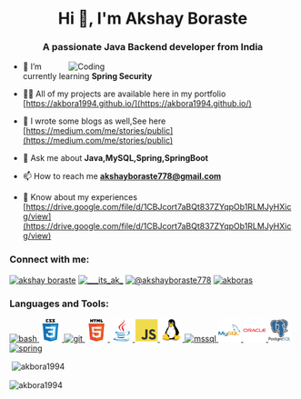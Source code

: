 <h1 align="center">Hi 👋, I'm Akshay Boraste</h1>
<h3 align="center">A passionate Java Backend developer from India</h3>
<img align="right" alt="Coding" width="400" src="https://media4.giphy.com/media/qgQUggAC3Pfv687qPC/giphy.gif?cid=790b76112f9b8f7e6707ac0d37d55532ff53f6945bb7ba5b&rid=giphy.gif&ct=g">

- 🌱 I’m currently learning **Spring Security**

- 👨‍💻 All of my projects are available here in my portfolio [https://akbora1994.github.io/](https://akbora1994.github.io/)

- 📝 I wrote some blogs as well,See here [https://medium.com/me/stories/public](https://medium.com/me/stories/public)

- 💬 Ask me about **Java,MySQL,Spring,SpringBoot**

- 📫 How to reach me **akshayboraste778@gmail.com**

- 📄 Know about my experiences [https://drive.google.com/file/d/1CBJcort7aBQt837ZYqpOb1RLMJyHXicg/view](https://drive.google.com/file/d/1CBJcort7aBQt837ZYqpOb1RLMJyHXicg/view)

<h3 align="left">Connect with me:</h3>
<p align="left">
<a href="https://linkedin.com/in/akshay-boraste-70675323a" target="blank"><img align="center" src="https://raw.githubusercontent.com/rahuldkjain/github-profile-readme-generator/master/src/images/icons/Social/linked-in-alt.svg" alt="akshay boraste" height="30" width="40" /></a>
<a href="https://instagram.com/___its_ak_" target="blank"><img align="center" src="https://raw.githubusercontent.com/rahuldkjain/github-profile-readme-generator/master/src/images/icons/Social/instagram.svg" alt="___its_ak_" height="30" width="40" /></a>
<a href="https://medium.com/@akshayboraste778" target="blank"><img align="center" src="https://raw.githubusercontent.com/rahuldkjain/github-profile-readme-generator/master/src/images/icons/Social/medium.svg" alt="@akshayboraste778" height="30" width="40" /></a>
<a href="https://www.hackerrank.com/akboras" target="blank"><img align="center" src="https://raw.githubusercontent.com/rahuldkjain/github-profile-readme-generator/master/src/images/icons/Social/hackerrank.svg" alt="akboras" height="30" width="40" /></a>
</p>

<h3 align="left">Languages and Tools:</h3>
<p align="left"> <a href="https://www.gnu.org/software/bash/" target="_blank" rel="noreferrer"> <img src="https://www.vectorlogo.zone/logos/gnu_bash/gnu_bash-icon.svg" alt="bash" width="40" height="40"/> </a> <a href="https://www.w3schools.com/css/" target="_blank" rel="noreferrer"> <img src="https://raw.githubusercontent.com/devicons/devicon/master/icons/css3/css3-original-wordmark.svg" alt="css3" width="40" height="40"/> </a> <a href="https://git-scm.com/" target="_blank" rel="noreferrer"> <img src="https://www.vectorlogo.zone/logos/git-scm/git-scm-icon.svg" alt="git" width="40" height="40"/> </a> <a href="https://www.w3.org/html/" target="_blank" rel="noreferrer"> <img src="https://raw.githubusercontent.com/devicons/devicon/master/icons/html5/html5-original-wordmark.svg" alt="html5" width="40" height="40"/> </a> <a href="https://www.java.com" target="_blank" rel="noreferrer"> <img src="https://raw.githubusercontent.com/devicons/devicon/master/icons/java/java-original.svg" alt="java" width="40" height="40"/> </a> <a href="https://developer.mozilla.org/en-US/docs/Web/JavaScript" target="_blank" rel="noreferrer"> <img src="https://raw.githubusercontent.com/devicons/devicon/master/icons/javascript/javascript-original.svg" alt="javascript" width="40" height="40"/> </a> <a href="https://www.linux.org/" target="_blank" rel="noreferrer"> <img src="https://raw.githubusercontent.com/devicons/devicon/master/icons/linux/linux-original.svg" alt="linux" width="40" height="40"/> </a> <a href="https://www.microsoft.com/en-us/sql-server" target="_blank" rel="noreferrer"> <img src="https://www.svgrepo.com/show/303229/microsoft-sql-server-logo.svg" alt="mssql" width="40" height="40"/> </a> <a href="https://www.mysql.com/" target="_blank" rel="noreferrer"> <img src="https://raw.githubusercontent.com/devicons/devicon/master/icons/mysql/mysql-original-wordmark.svg" alt="mysql" width="40" height="40"/> </a> <a href="https://www.oracle.com/" target="_blank" rel="noreferrer"> <img src="https://raw.githubusercontent.com/devicons/devicon/master/icons/oracle/oracle-original.svg" alt="oracle" width="40" height="40"/> </a> <a href="https://www.postgresql.org" target="_blank" rel="noreferrer"> <img src="https://raw.githubusercontent.com/devicons/devicon/master/icons/postgresql/postgresql-original-wordmark.svg" alt="postgresql" width="40" height="40"/> </a> <a href="https://spring.io/" target="_blank" rel="noreferrer"> <img src="https://www.vectorlogo.zone/logos/springio/springio-icon.svg" alt="spring" width="40" height="40"/> </a> </p>

<p>&nbsp;<img align="center" src="https://github-readme-stats.vercel.app/api?username=akbora1994&show_icons=true&locale=en" alt="akbora1994" /></p>

<p><img align="center" src="https://github-readme-streak-stats.herokuapp.com/?user=akbora1994&" alt="akbora1994" /></p>
